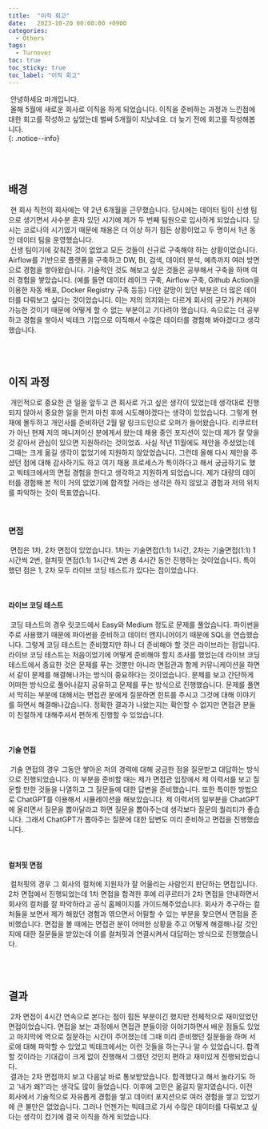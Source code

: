 ```yaml
---
title:  "이직 회고"
date:   2023-10-20 00:00:00 +0900
categories:
  - Others
tags:
  - Turnover
toc: true
toc_sticky: true
toc_label: "이직 회고"
---
```


&nbsp;안녕하세요 마개입니다.  
&nbsp;올해 5월에 새로운 회사로 이직을 하게 되었습니다. 이직을 준비하는 과정과 느낀점에 대한 회고를 작성하고 싶었는데 벌써 5개월이 지났네요. 더 늦기 전에 회고를 작성해봅니다.    
{: .notice--info}

<br><br>

## 배경

&nbsp;현 회사 직전의 회사에는 약 2년 6개월을 근무했습니다. 당시에는 데이터 팀이 신생 팀으로 생기면서 사수분 혼자 있던 시기에 제가 두 번째 팀원으로 입사하게 되었습니다. 당시는 코로나의 시기였기 때문에 채용은 더 이상 하기 힘든 상황이었고 두 명이서 1년 동안 데이터 팀을 운영했습니다.   
&nbsp;신생 팀이기에 갖춰진 것이 없었고 모든 것들이 신규로 구축해야 하는 상황이었습니다. Airflow를 기반으로 플랫폼을 구축하고 DW, BI, 검색, 데이터 분석, 예측까지 여러 방면으로 경험을 쌓아왔습니다. 기술적인 것도 해보고 싶은 것들은 공부해서 구축을 하며 여러 경험을 쌓았습니다. (예를 들면 데이터 레이크 구축, Airflow 구축, Github Action을 이용한 자동 배포, Docker Registry 구축 등등) 다만 갈망이 있던 부분은 더 많은 데이터를 다뤄보고 싶다는 것이었습니다. 이는 저의 의지와는 다르게 회사의 규모가 커져야 가능한 것이기 때문에 어떻게 할 수 없는 부분이고 기다려야 했습니다. 속으로는 더 공부하고 경험을 쌓아서 빅테크 기업으로 이직해서 수많은 데이터를 경험해 봐야겠다고 생각했습니다. 

<br><br>

## 이직 과정

&nbsp;개인적으로 중요한 큰 일을 앞두고 큰 회사로 가고 싶은 생각이 있었는데 생각대로 진행되지 않아서 중요한 일을 먼저 마친 후에 시도해야겠다는 생각이 있었습니다. 그렇게 현재에 몰두하고 개인사를 준비하던 2월 말 링크드인으로 오퍼가 들어왔습니다. 리쿠르터가 아닌 현재 저의 매니저이신 분에게서 왔는데 채용 중인 포지션이 있는데 제가 잘 맞을 것 같아서 관심이 있으면 지원하라는 것이었죠. 사실 작년 11월에도 제안을 주셨었는데 그때는 크게 옮길 생각이 없었기에 지원하지 않았었습니다. 그런데 올해 다시 제안을 주셨던 점에 대해 감사하기도 하고 여기 채용 프로세스가 특이하다고 해서 궁금하기도 했고 빅테크에서의 면접 경험을 한다고 생각하고 지원하게 되었습니다. 제가 대량의 데이터를 경험해 본 적이 거의 없었기에 합격할 거라는 생각은 하지 않았고 경험과 저의 위치를 파악하는 것이 목표였습니다.

<br>

### 면접

&nbsp;면접은 1차, 2차 면접이 있었습니다. 1차는 기술면접(1:1) 1시간, 2차는 기술면접(1:1) 1시간씩 2번, 컬처핏 면접(1:1) 1시간씩 2번 총 4시간 동안 진행하는 것이었습니다. 특이했던 점은 1, 2차 모두 라이브 코딩 테스트가 있다는 점이었습니다.

<br>

#### 라이브 코딩 테스트

&nbsp;코딩 테스트의 경우 릿코드에서 Easy와 Medium 정도로 문제를 풀었습니다. 파이썬을 주로 사용했기 때문에 파이썬을 준비하고 데이터 엔지니어이기 때문에 SQL을 연습했습니다. 그렇게 코딩 테스트는 준비했지만 하나 더 준비해야 할 것은 라이브라는 점입니다. 라이브 코딩 테스트는 처음이었기에 어떻게 준비해야 할지 조사를 했었는데 라이브 코딩 테스트에서 중요한 것은 문제를 푸는 것뿐만 아니라 면접관과 함께 커뮤니케이션을 하면서 같이 문제를 해결해나가는 방식이 중요하다는 것이었습니다. 문제를 보고 간단하게 어떠한 방식으로 풀어나갈지 공유하고 문제를 푸는 방식으로 진행했습니다. 문제를 풀면서 막히는 부분에 대해서는 면접관 분에게 질문하면 힌트를 주시고 그것에 대해 이야기를 하면서 해결해나갔습니다. 정확한 결과가 나왔는지는 확인할 수 없지만 면접관 분들이 친절하게 대해주셔서 편하게 진행할 수 있었습니다.

<br>

#### 기술 면접

&nbsp;기술 면접의 경우 그동안 쌓아온 저의 경력에 대해 궁금한 점을 질문받고 대답하는 방식으로 진행되었습니다. 이 부분을 준비할 때는 제가 면접관 입장에서 제 이력서를 보고 질문할 만한 것들을 나열하고 그 질문들에 대한 답변을 준비했습니다. 또한 특이한 방법으로 ChatGPT를 이용해서 시뮬레이션을 해보았습니다. 제 이력서의 일부분을 ChatGPT에 올리면서 질문을 뽑아달라고 하면 질문을 뽑아주는데 생각보다 질문의 퀄리티가 좋습니다. 그래서 ChatGPT가 뽑아주는 질문에 대한 답변도 미리 준비하고 면접을 진행했습니다.

<br>

#### 컬처핏 면접
&nbsp;컬처핏의 경우 그 회사의 컬처에 지원자가 잘 어울리는 사람인지 판단하는 면접입니다. 2차 면접에서 진행되었는데 1차 면접을 합격한 후에 리쿠르터가 2차 면접을 안내하면서 회사의 컬처를 잘 파악하라고 공식 홈페이지를 가이드해주었습니다. 회사가 추구하는 컬처들을 보면서 제가 해왔던 경험과 엮으면서 어필할 수 있는 부분을 찾으면서 면접을 준비했습니다. 면접을 볼 때에는 면접관 분이 어떠한 상황을 주고 어떻게 해결해나갈 것인지에 대한 질문들을 받았는데 이를 컬처핏과 연결시켜서 대답하는 방식으로 진행했습니다.

<br><br>

## 결과

&nbsp;2차 면접이 4시간 연속으로 본다는 점이 힘든 부분이긴 했지만 전체적으로 재미있었던 면접이었습니다. 면접을 보는 과정에서 면접관 분들이랑 이야기하면서 배운 점들도 있었고 마지막에 역으로 질문하는 시간이 주어졌는데 그때 미리 준비했던 질문들을 하며 서로에 대해 파악할 수 있었고 빅테크에서는 이런 것들을 하는구나 알 수 있었습니다. 합격할 것이라는 기대감이 크게 없이 진행해서 그랬던 것인지 편하고 재미있게 진행되었습니다.  
&nbsp;결과는 2차 면접까지 보고 다음날 바로 통보받았습니다. 합격했다고 해서 놀라기도 하고 '내가 왜?'라는 생각도 많이 들었습니다. 이후에 고민은 옮길지 말지였습니다. 이전 회사에서 기술적으로 자유롭게 경험을 쌓고 데이터 포지션으로 여러 경험을 쌓고 있었기에 큰 불만은 없었습니다. 그러나 언젠가는 빅테크로 가서 수많은 데이터를 다뤄보고 싶다는 생각이 컸기에 결국 이직을 하게 되었습니다.